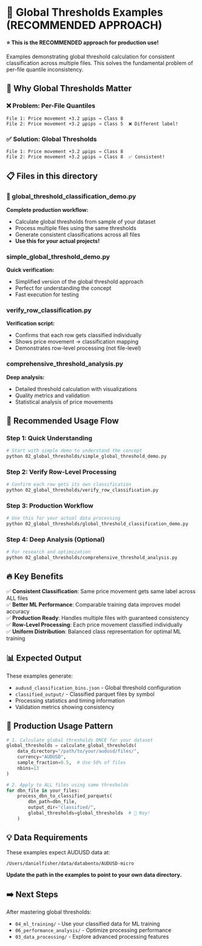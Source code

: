 # 🎯 Global Thresholds Examples (RECOMMENDED APPROACH)

**⭐ This is the RECOMMENDED approach for production use!**

Examples demonstrating global threshold calculation for consistent classification across multiple files. This solves the fundamental problem of per-file quantile inconsistency.

## 🚨 Why Global Thresholds Matter

### **❌ Problem: Per-File Quantiles**
```
File 1: Price movement +3.2 μpips → Class 8
File 2: Price movement +3.2 μpips → Class 5  ❌ Different label!
```

### **✅ Solution: Global Thresholds**
```
File 1: Price movement +3.2 μpips → Class 8
File 2: Price movement +3.2 μpips → Class 8  ✅ Consistent!
```

## 📋 Files in this directory

### **🌟 global_threshold_classification_demo.py**
**Complete production workflow:**
- Calculate global thresholds from sample of your dataset
- Process multiple files using the same thresholds
- Generate consistent classifications across all files
- **Use this for your actual projects!**

### **simple_global_threshold_demo.py**
**Quick verification:**
- Simplified version of the global threshold approach
- Perfect for understanding the concept
- Fast execution for testing

### **verify_row_classification.py**
**Verification script:**
- Confirms that each row gets classified individually
- Shows price movement → classification mapping
- Demonstrates row-level processing (not file-level)

### **comprehensive_threshold_analysis.py**
**Deep analysis:**
- Detailed threshold calculation with visualizations
- Quality metrics and validation
- Statistical analysis of price movements

## 🎯 Recommended Usage Flow

### **Step 1: Quick Understanding**
```bash
# Start with simple demo to understand the concept
python 02_global_thresholds/simple_global_threshold_demo.py
```

### **Step 2: Verify Row-Level Processing**
```bash
# Confirm each row gets its own classification
python 02_global_thresholds/verify_row_classification.py
```

### **Step 3: Production Workflow**
```bash
# Use this for your actual data processing
python 02_global_thresholds/global_threshold_classification_demo.py
```

### **Step 4: Deep Analysis (Optional)**
```bash
# For research and optimization
python 02_global_thresholds/comprehensive_threshold_analysis.py
```

## 🔥 Key Benefits

✅ **Consistent Classification**: Same price movement gets same label across ALL files  
✅ **Better ML Performance**: Comparable training data improves model accuracy  
✅ **Production Ready**: Handles multiple files with guaranteed consistency  
✅ **Row-Level Processing**: Each price movement classified individually  
✅ **Uniform Distribution**: Balanced class representation for optimal ML training  

## 📊 Expected Output

These examples generate:
- `audusd_classification_bins.json` - Global threshold configuration
- `classified_output/` - Classified parquet files by symbol
- Processing statistics and timing information
- Validation metrics showing consistency

## 🎯 Production Usage Pattern

```python
# 1. Calculate global thresholds ONCE for your dataset
global_thresholds = calculate_global_thresholds(
    data_directory="/path/to/your/audusd/files/",
    currency="AUDUSD", 
    sample_fraction=0.5,  # Use 50% of files
    nbins=13
)

# 2. Apply to ALL files using same thresholds
for dbn_file in your_files:
    process_dbn_to_classified_parquets(
        dbn_path=dbn_file,
        output_dir="classified/",
        global_thresholds=global_thresholds  # 🎯 Key!
    )
```

## 💡 Data Requirements

These examples expect AUDUSD data at:
```
/Users/danielfisher/data/databento/AUDUSD-micro
```

**Update the path in the examples to point to your own data directory.**

## ➡️ Next Steps

After mastering global thresholds:
- `04_ml_training/` - Use your classified data for ML training
- `06_performance_analysis/` - Optimize processing performance
- `03_data_processing/` - Explore advanced processing features